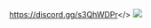 <a id="-- Click Here for Dan's Duels Discord --">https://discord.gg/s3QhWDPr</>
![](https://i.imgur.com/TnoYKO0.png)
